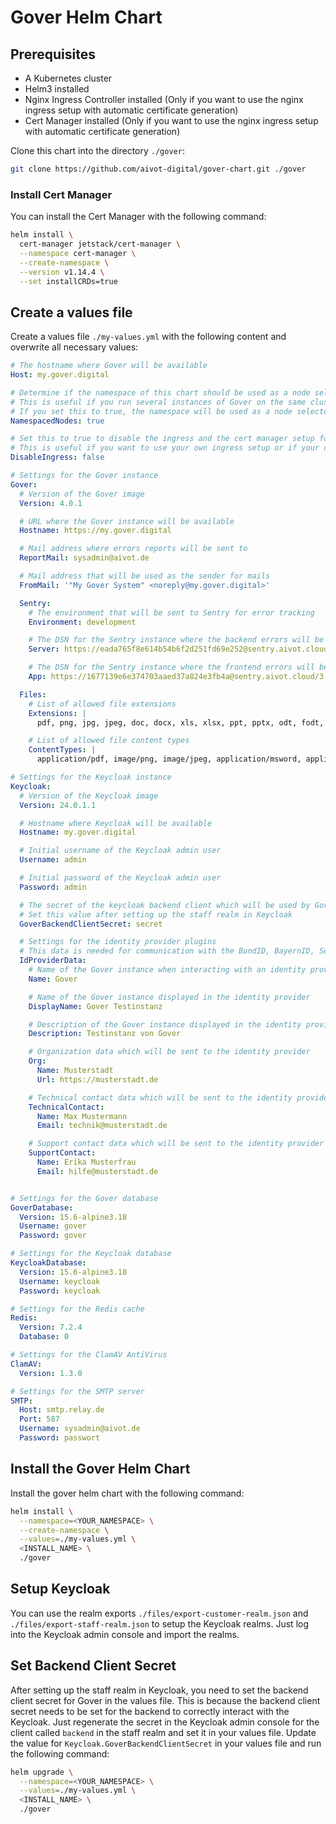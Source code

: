 # Gover Helm Chart
## Prerequisites
- A Kubernetes cluster
- Helm3 installed
- Nginx Ingress Controller installed (Only if you want to use the nginx ingress setup with automatic certificate generation)
- Cert Manager installed (Only if you want to use the nginx ingress setup with automatic certificate generation)

Clone this chart into the directory `./gover`:

```bash
git clone https://github.com/aivot-digital/gover-chart.git ./gover
```

### Install Cert Manager
You can install the Cert Manager with the following command:

```bash
helm install \
  cert-manager jetstack/cert-manager \
  --namespace cert-manager \
  --create-namespace \
  --version v1.14.4 \
  --set installCRDs=true
````

## Create a values file
Create a values file `./my-values.yml` with the following content and overwrite all necessary values:

```yaml
# The hostname where Gover will be available
Host: my.gover.digital

# Determine if the namespace of this chart should be used as a node selector
# This is useful if you run several instances of Gover on the same cluster and want to separate the setups onto physically different nodes
# If you set this to true, the namespace will be used as a node selector
NamespacedNodes: true

# Set this to true to disable the ingress and the cert manager setup for Gover
# This is useful if you want to use your own ingress setup or if your cluster supports any other method of ingress / load balancing
DisableIngress: false

# Settings for the Gover instance
Gover:
  # Version of the Gover image
  Version: 4.0.1

  # URL where the Gover instance will be available
  Hostname: https://my.gover.digital

  # Mail address where errors reports will be sent to
  ReportMail: sysadmin@aivot.de

  # Mail address that will be used as the sender for mails
  FromMail: '"My Gover System" <noreply@my.gover.digital>'

  Sentry:
    # The environment that will be sent to Sentry for error tracking
    Environment: development

    # The DSN for the Sentry instance where the backend errors will be sent to
    Server: https://eada765f8e614b54b6f2d251fd69e252@sentry.aivot.cloud/2

    # The DSN for the Sentry instance where the frontend errors will be sent to
    App: https://1677139e6e374703aaed37a824e3fb4a@sentry.aivot.cloud/3

  Files:
    # List of allowed file extensions
    Extensions: |
      pdf, png, jpg, jpeg, doc, docx, xls, xlsx, ppt, pptx, odt, fodt, ods, fods, odp, fodp, odg, fodg, odf

    # List of allowed file content types
    ContentTypes: |
      application/pdf, image/png, image/jpeg, application/msword, application/vnd.openxmlformats-officedocument.wordprocessingml.document, application/msexcel, application/vnd.openxmlformats-officedocument.spreadsheetml.sheet, application/mspowerpoint, application/vnd.openxmlformats-officedocument.presentationml.presentation, application/vnd.oasis.opendocument.text, application/vnd.oasis.opendocument.spreadsheet, application/vnd.oasis.opendocument.presentation, application/vnd.oasis.opendocument.graphics, application/vnd.oasis.opendocument.formula

# Settings for the Keycloak instance
Keycloak:
  # Version of the Keycloak image
  Version: 24.0.1.1

  # Hostname where Keycloak will be available
  Hostname: my.gover.digital

  # Initial username of the Keycloak admin user
  Username: admin

  # Initial password of the Keycloak admin user
  Password: admin

  # The secret of the keycloak backend client which will be used by Gover to authenticate against Keycloak
  # Set this value after setting up the staff realm in Keycloak
  GoverBackendClientSecret: secret

  # Settings for the identity provider plugins
  # This data is needed for communication with the BundID, BayernID, Serviceportal Schleswig-Holstein and Mein Unternehmenskonto
  IdProviderData:
    # Name of the Gover instance when interacting with an identity provider
    Name: Gover

    # Name of the Gover instance displayed in the identity provider
    DisplayName: Gover Testinstanz

    # Description of the Gover instance displayed in the identity provider
    Description: Testinstanz von Gover

    # Organization data which will be sent to the identity provider
    Org:
      Name: Musterstadt
      Url: https://musterstadt.de

    # Technical contact data which will be sent to the identity provider
    TechnicalContact:
      Name: Max Mustermann
      Email: technik@musterstadt.de

    # Support contact data which will be sent to the identity provider
    SupportContact:
      Name: Erika Musterfrau
      Email: hilfe@musterstadt.de


# Settings for the Gover database
GoverDatabase:
  Version: 15.6-alpine3.18
  Username: gover
  Password: gover

# Settings for the Keycloak database
KeycloakDatabase:
  Version: 15.6-alpine3.18
  Username: keycloak
  Password: keycloak

# Settings for the Redis cache
Redis:
  Version: 7.2.4
  Database: 0

# Settings for the ClamAV AntiVirus
ClamAV:
  Version: 1.3.0

# Settings for the SMTP server
SMTP:
  Host: smtp.relay.de
  Port: 587
  Username: sysadmin@aivot.de
  Password: passwort
```

## Install the Gover Helm Chart
Install the gover helm chart with the following command:

```bash
helm install \
  --namespace=<YOUR_NAMESPACE> \
  --create-namespace \
  --values=./my-values.yml \
  <INSTALL_NAME> \
  ./gover
```

## Setup Keycloak
You can use the realm exports `./files/export-customer-realm.json` and `./files/export-staff-realm.json` to setup the Keycloak realms.
Just log into the Keycloak admin console and import the realms.

## Set Backend Client Secret
After setting up the staff realm in Keycloak, you need to set the backend client secret for Gover in the values file.
This is because the backend client secret needs to be set for the backend to correctly interact with the Keycloak.
Just regenerate the secret in the Keycloak admin console for the client called `backend` in the staff realm and set it in your values file.
Update the value for `Keycloak.GoverBackendClientSecret` in your values file and run the following command:

```bash
helm upgrade \
  --namespace=<YOUR_NAMESPACE> \
  --values=./my-values.yml \
  <INSTALL_NAME> \
  ./gover
```